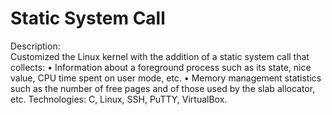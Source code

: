 # Static System Call
Description:<br />
Customized the Linux kernel with the addition of a static system call that collects:
•	Information about a foreground process such as its state, nice value, CPU time spent on user mode, etc.
•	Memory management statistics such as the number of free pages and of those used by the slab allocator, etc.
Technologies: 
C, Linux, SSH, PuTTY, VirtualBox.
